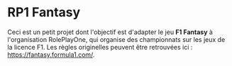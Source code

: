 # RP1 Fantasy

Ceci est un petit projet dont l'objectif est d'adapter le jeu **F1 Fantasy** à l'organisation RolePlayOne, qui organise des championnats sur les jeux de la licence F1. Les règles originelles peuvent être retrouvées ici : https://fantasy.formula1.com/.
